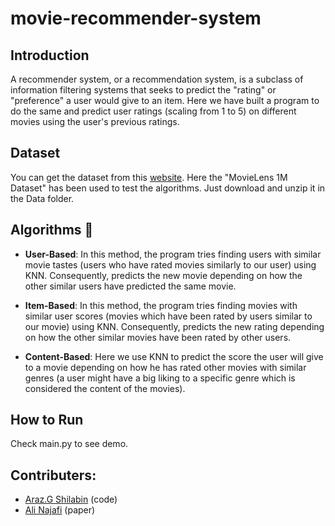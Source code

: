 # movie-recommender-system


## Introduction
A recommender system, or a recommendation system, is a subclass of information filtering systems that seeks to predict the "rating" or "preference" a user would give to an item. Here we have built a program to do the same and predict user ratings (scaling from 1 to 5) on different movies using the user's previous ratings.
<br/>


## Dataset
You can get the dataset from this [website](https://grouplens.org/datasets/movielens/). Here the "MovieLens 1M Dataset" has been used to test the algorithms. Just download and unzip it in the Data folder. 
<br/>


## Algorithms :hugs:

- **User-Based**: In this method, the program tries finding users with similar movie tastes (users who have rated movies similarly to our user) using KNN. Consequently, predicts the new movie depending on how the other similar users have predicted the same movie.

- **Item-Based**: In this method, the program tries finding movies with similar user scores (movies which have been rated by users similar to our movie) using KNN. Consequently, predicts the new rating depending on how the other similar movies have been rated by other users.

- **Content-Based**: Here we use KNN to predict the score the user will give to a movie depending on how he has rated other movies with similar genres (a user might have a big liking to a specific genre which is considered the content of the movies).


## How to Run
Check main.py to see demo.
<br/>


## Contributers:

- [Araz.G Shilabin](https://github.com/ArazShilabin) (code)
- [Ali Najafi](https://github.com/AliNajafi1998) (paper)

